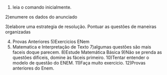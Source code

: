 1) leia o comando inicialmente.

2)enumere os dados do anunciado

3)elabore uma estrategia de resolução.
   Pontuar as questões de maneiras organizadas
   
4) Provas Anteriores 
5)Exercicios ENem
6) Matematica e Interpretação de Texto
7)algumas questões são mais faceis doque parecem.
8)Estude Matemática Básica
9)Não se prenda as questões dificeis, domine às fáceis primeiro.
10)Tentar entender o modelo de questão do ENEM.
11)Faça muito exercicio.
12)Provas anteriores do Enem.
